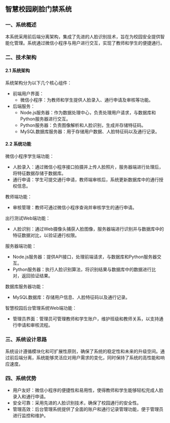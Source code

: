 #

## 智慧校园刷脸门禁系统

### 一、系统概述

本系统采用前后端分离架构，集成了先进的人脸识别技术，旨在为校园安全提供智能化管理。系统通过微信小程序与用户进行交互，实现了教师和学生的便捷通行。

### 二、技术架构

#### 2.1 系统架构

系统架构分为以下几个核心组件：

- 前端用户界面：
  - 微信小程序：为教师和学生提供人脸录入、通行申请及审核等功能。
- 后端服务：
  - Node.js服务器：作为数据处理中心，负责处理用户请求，与数据库和Python服务器进行交互。
  - Python服务器：负责图像解析和人脸识别，生成并存储特征码。
  - MySQL数据库服务器：用于存储用户数据、人脸特征码以及通行记录。

#### 2.2 系统功能

微信小程序学生端功能：

- 人脸录入：通过微信小程序接口拍摄并上传人脸照片，服务器端进行处理后，将特征数据存储于数据库。
- 通行申请：学生可提交通行申请，教师端审核后，系统更新数据库中的通行授权信息。

教师端功能：

- 审核管理：教师可通过微信小程序查询并审核学生的通行申请。

出行测试Web端功能：

- 人脸识别：通过Web摄像头捕获人脸图像，服务器端进行识别并与数据库中的特征数据对比，以验证通行权限。

服务器端功能：

- Node.js服务器：提供API接口，处理前端请求，与数据库和Python服务器交互。
- Python服务器：执行人脸识别算法，将识别结果与数据库中的数据进行比对，返回验证结果。

数据库服务器功能：

- MySQL数据库：存储用户信息、人脸特征码以及通行记录。

智慧校园后台管理系统Web端功能：

- 管理员界面：管理员可管理教师和学生账户，维护班级和教师关系，以支持通行申请和审核流程。

### 三、系统设计思路

系统设计遵循模块化和可扩展性原则，确保了系统的稳定性和未来的升级空间。通过前后端分离，系统能够灵活应对用户需求的变化，同时保持了系统的高性能和响应速度。

### 四、系统优势

- 用户友好：微信小程序的便捷性和易用性，使得教师和学生能够轻松完成人脸录入和通行申请。
- 安全可靠：采用先进的人脸识别技术，确保了校园通行的安全性。
- 管理高效：后台管理系统提供了全面的账户和通行记录管理功能，便于管理员进行监控和维护。
